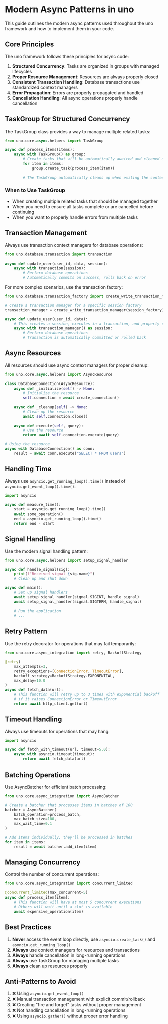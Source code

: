 # Modern Async Patterns in uno

This guide outlines the modern async patterns used throughout the uno framework and how to implement them in your code.

## Core Principles

The uno framework follows these principles for async code:

1. **Structured Concurrency**: Tasks are organized in groups with managed lifecycles
2. **Proper Resource Management**: Resources are always properly closed
3. **Consistent Transaction Handling**: Database transactions use standardized context managers
4. **Error Propagation**: Errors are properly propagated and handled
5. **Cancellation Handling**: All async operations properly handle cancellation

## TaskGroup for Structured Concurrency

The TaskGroup class provides a way to manage multiple related tasks:

```python
from uno.core.async.helpers import TaskGroup

async def process_items(items):
    async with TaskGroup() as group:
        # Create tasks that will be automatically awaited and cleaned up
        for item in items:
            group.create_task(process_item(item))
        
        # The TaskGroup automatically cleans up when exiting the context
```

### When to Use TaskGroup

- When creating multiple related tasks that should be managed together
- When you need to ensure all tasks complete or are cancelled before continuing
- When you want to properly handle errors from multiple tasks

## Transaction Management

Always use transaction context managers for database operations:

```python
from uno.database.transaction import transaction

async def update_user(user_id, data, session):
    async with transaction(session):
        # Perform database operations
        # Automatically commits on success, rolls back on error
```

For more complex scenarios, use the transaction factory:

```python
from uno.database.transaction_factory import create_write_transaction_manager

# Create a transaction manager for a specific session factory
transaction_manager = create_write_transaction_manager(session_factory)

async def update_user(user_id, data):
    # This creates a session, executes in a transaction, and properly closes
    async with transaction_manager() as session:
        # Perform database operations
        # Transaction is automatically committed or rolled back
```

## Async Resources

All resources should use async context managers for proper cleanup:

```python
from uno.core.async.helpers import AsyncResource

class DatabaseConnection(AsyncResource):
    async def _initialize(self) -> None:
        # Initialize the resource
        self.connection = await create_connection()
    
    async def _cleanup(self) -> None:
        # Clean up the resource
        await self.connection.close()
    
    async def execute(self, query):
        # Use the resource
        return await self.connection.execute(query)

# Using the resource
async with DatabaseConnection() as conn:
    result = await conn.execute("SELECT * FROM users")
```

## Handling Time

Always use `asyncio.get_running_loop().time()` instead of `asyncio.get_event_loop().time()`:

```python
import asyncio

async def measure_time():
    start = asyncio.get_running_loop().time()
    await some_operation()
    end = asyncio.get_running_loop().time()
    return end - start
```

## Signal Handling

Use the modern signal handling pattern:

```python
from uno.core.async.helpers import setup_signal_handler

async def handle_signal(sig):
    print(f"Received signal {sig.name}")
    # Clean up and shut down

async def main():
    # Set up signal handlers
    await setup_signal_handler(signal.SIGINT, handle_signal)
    await setup_signal_handler(signal.SIGTERM, handle_signal)
    
    # Run the application
    # ...
```

## Retry Pattern

Use the retry decorator for operations that may fail temporarily:

```python
from uno.core.async_integration import retry, BackoffStrategy

@retry(
    max_attempts=3,
    retry_exceptions=[ConnectionError, TimeoutError],
    backoff_strategy=BackoffStrategy.EXPONENTIAL,
    max_delay=10.0
)
async def fetch_data(url):
    # This function will retry up to 3 times with exponential backoff
    # if it raises ConnectionError or TimeoutError
    return await http_client.get(url)
```

## Timeout Handling

Always use timeouts for operations that may hang:

```python
import asyncio

async def fetch_with_timeout(url, timeout=5.0):
    async with asyncio.timeout(timeout):
        return await fetch_data(url)
```

## Batching Operations

Use AsyncBatcher for efficient batch processing:

```python
from uno.core.async_integration import AsyncBatcher

# Create a batcher that processes items in batches of 100
batcher = AsyncBatcher(
    batch_operation=process_batch,
    max_batch_size=100,
    max_wait_time=0.1
)

# Add items individually, they'll be processed in batches
for item in items:
    result = await batcher.add_item(item)
```

## Managing Concurrency

Control the number of concurrent operations:

```python
from uno.core.async_integration import concurrent_limited

@concurrent_limited(max_concurrent=5)
async def process_item(item):
    # This function will have at most 5 concurrent executions
    # Others will wait until a slot is available
    await expensive_operation(item)
```

## Best Practices

1. **Never** access the event loop directly, use `asyncio.create_task()` and `asyncio.get_running_loop()`
2. **Always** use context managers for resources and transactions
3. **Always** handle cancellation in long-running operations
4. **Always** use TaskGroup for managing multiple tasks
5. **Always** clean up resources properly

## Anti-Patterns to Avoid

1. ❌ Using `asyncio.get_event_loop()`
2. ❌ Manual transaction management with explicit commit/rollback
3. ❌ Creating "fire and forget" tasks without proper management
4. ❌ Not handling cancellation in long-running operations
5. ❌ Using `asyncio.gather()` without proper error handling